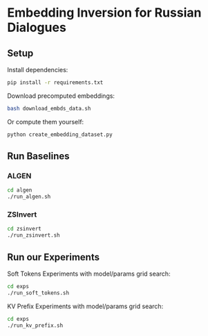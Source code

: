 # Embedding Inversion for Russian Dialogues

## Setup

Install dependencies:
```bash
pip install -r requirements.txt
```

Download precomputed embeddings:

```bash
bash download_embds_data.sh
```

Or compute them yourself:
```bash
python create_embedding_dataset.py
```

## Run Baselines

### ALGEN

```bash
cd algen
./run_algen.sh
```

### ZSInvert

```bash
cd zsinvert
./run_zsinvert.sh
```

## Run our Experiments

Soft Tokens Experiments with model/params grid search:
```bash
cd exps
./run_soft_tokens.sh
```

KV Prefix Experiments with model/params grid search:
```bash
cd exps
./run_kv_prefix.sh
```

